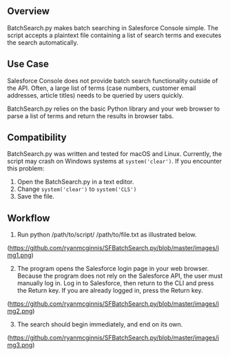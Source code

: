 ## Overview
BatchSearch.py makes batch searching in Salesforce Console simple. The script accepts a plaintext file containing a list of search terms and executes the search automatically. 

## Use Case
Salesforce Console does not provide batch search functionality outside of the API. Often, a large list of terms (case numbers, customer email addresses, article titles) needs to be queried by users quickly.

BatchSearch.py relies on the basic Python library and your web browser to parse a list of terms and return the results in browser tabs. 

## Compatibility
BatchSearch.py was written and tested for macOS and Linux. Currently, the script may crash on Windows systems at `system('clear')`. If you encounter this problem:

1. Open the BatchSearch.py in a text editor.
2. Change `system('clear')` to `system('CLS')`
3. Save the file.

## Workflow
1. Run python /path/to/script/ /path/to/file.txt as illustrated below.

(https://github.com/ryanmcginnis/SFBatchSearch.py/blob/master/images/img1.png)

2. The program opens the Salesforce login page in your web browser. Because the program does not rely on the Salesforce API, the user must manually log in. Log in to Salesforce, then return to the CLI and press the Return key. If you are already logged in, press the Return key.

(https://github.com/ryanmcginnis/SFBatchSearch.py/blob/master/images/img2.png)

3. The search should begin immediately, and end on its own.

(https://github.com/ryanmcginnis/SFBatchSearch.py/blob/master/images/img3.png)
